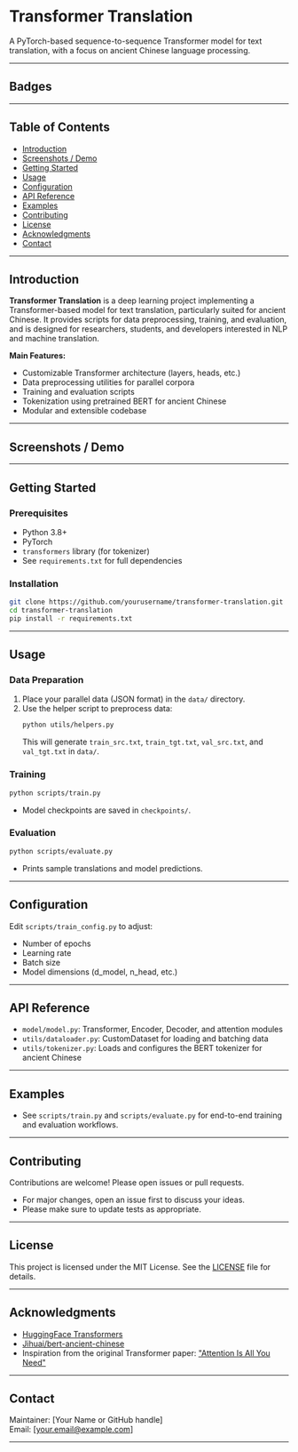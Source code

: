 # Transformer Translation

A PyTorch-based sequence-to-sequence Transformer model for text translation, with a focus on ancient Chinese language processing.

---

## Badges

<!-- Add badges here if you use CI, coverage, etc. Example: -->
<!-- ![Build Status](https://img.shields.io/github/workflow/status/yourusername/yourrepo/CI) -->
<!-- ![License](https://img.shields.io/github/license/yourusername/yourrepo) -->

---

## Table of Contents

- [Introduction](#introduction)
- [Screenshots / Demo](#screenshots--demo)
- [Getting Started](#getting-started)
- [Usage](#usage)
- [Configuration](#configuration)
- [API Reference](#api-reference)
- [Examples](#examples)
- [Contributing](#contributing)
- [License](#license)
- [Acknowledgments](#acknowledgments)
- [Contact](#contact)

---

## Introduction

**Transformer Translation** is a deep learning project implementing a Transformer-based model for text translation, particularly suited for ancient Chinese. It provides scripts for data preprocessing, training, and evaluation, and is designed for researchers, students, and developers interested in NLP and machine translation.

**Main Features:**
- Customizable Transformer architecture (layers, heads, etc.)
- Data preprocessing utilities for parallel corpora
- Training and evaluation scripts
- Tokenization using pretrained BERT for ancient Chinese
- Modular and extensible codebase

---

## Screenshots / Demo

<!-- Add screenshots or demo GIFs here if available -->
<!-- Example: -->
<!-- ![Demo](docs/demo.gif) -->

---

## Getting Started

### Prerequisites

- Python 3.8+
- PyTorch
- `transformers` library (for tokenizer)
- See `requirements.txt` for full dependencies

### Installation

```bash
git clone https://github.com/yourusername/transformer-translation.git
cd transformer-translation
pip install -r requirements.txt
```

---

## Usage

### Data Preparation

1. Place your parallel data (JSON format) in the `data/` directory.
2. Use the helper script to preprocess data:
   ```bash
   python utils/helpers.py
   ```
   This will generate `train_src.txt`, `train_tgt.txt`, `val_src.txt`, and `val_tgt.txt` in `data/`.

### Training

```bash
python scripts/train.py
```
- Model checkpoints are saved in `checkpoints/`.

### Evaluation

```bash
python scripts/evaluate.py
```
- Prints sample translations and model predictions.

---

## Configuration

Edit `scripts/train_config.py` to adjust:
- Number of epochs
- Learning rate
- Batch size
- Model dimensions (d_model, n_head, etc.)

---

## API Reference

- `model/model.py`: Transformer, Encoder, Decoder, and attention modules
- `utils/dataloader.py`: CustomDataset for loading and batching data
- `utils/tokenizer.py`: Loads and configures the BERT tokenizer for ancient Chinese

---

## Examples

- See `scripts/train.py` and `scripts/evaluate.py` for end-to-end training and evaluation workflows.

---

## Contributing

Contributions are welcome! Please open issues or pull requests.

- For major changes, open an issue first to discuss your ideas.
- Please make sure to update tests as appropriate.

---

## License

This project is licensed under the MIT License. See the [LICENSE](LICENSE) file for details.

---

## Acknowledgments

- [HuggingFace Transformers](https://github.com/huggingface/transformers)
- [Jihuai/bert-ancient-chinese](https://huggingface.co/Jihuai/bert-ancient-chinese)
- Inspiration from the original Transformer paper: ["Attention Is All You Need"](https://arxiv.org/abs/1706.03762)

---

## Contact

Maintainer: [Your Name or GitHub handle]  
Email: [your.email@example.com]

---
